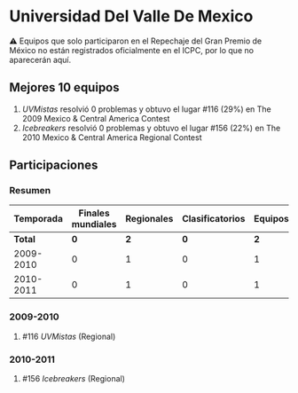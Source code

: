 # Universidad Del Valle De Mexico

:warning: Equipos que solo participaron en el Repechaje del Gran Premio de México no están registrados oficialmente en el ICPC, por lo que no aparecerán aquí.

## Mejores 10 equipos

1. _UVMistas_ resolvió 0 problemas y obtuvo el lugar #116 (29%) en The 2009 Mexico & Central America Contest
1. _Icebreakers_ resolvió 0 problemas y obtuvo el lugar #156 (22%) en The 2010 Mexico & Central America Regional Contest

## Participaciones

### Resumen

| Temporada | Finales mundiales | Regionales | Clasificatorios | Equipos |
| --- | --- | --- | --- | --- |
| **Total** | **0** | **2** | **0** | **2** |
| 2009-2010 | 0 | 1 | 0 | 1 |
| 2010-2011 | 0 | 1 | 0 | 1 |

### 2009-2010

1. #116 _UVMistas_ (Regional)

### 2010-2011

1. #156 _Icebreakers_ (Regional)



